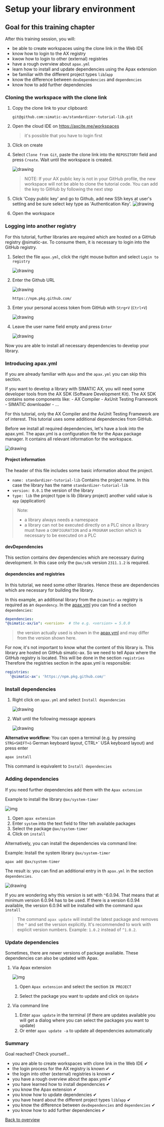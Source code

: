 # Setup your library environment

## Goal for this training chapter

After this training session, you will:

- be able to create workspaces using the clone link in the Web IDE
- know how to login to the AX registry
- kwow how to login to other (external) registries
- have a rough overview about `apax.yml`
- learn how to install and update dependencies using the Apax extension
- be familiar with the different project types `lib`/`app`
- know the difference between `devDependencies` and `dependencies`
- know how to add further dependencies

### Cloning the workspace with the clone link

1. Copy the clone link to your clipboard:

    ```iec-st
    git@github.com:simatic-ax/standardizer-tutorial-lib.git
    ```

1. Open the cloud IDE on <https://axcite.me/workspaces>
    > it's possible that you have to login first

1. Click on create

1. Select `Clone from Git`, paste the clone link into the `REPOSITORY` field and press `Create`. Wait until the workspace is created.  

   ![drawing](./images/clone-repo.png)
    > NOTE: If your AX public key is not in your GitHub profile, the new workspace will not be able to clone the tutorial code.
    >       You can add the key to GitHub by following the next step

1. Click 'Copy public key' and go to Github, add new SSh keys at user's setting and be sure select key type as 'Authentication Key'.
    ![drawing](./images/Add-ssh-key.png)

1. Open the workspace

### Logging into another registry

For this tutorial, further libraries are required which are hosted on a GitHub registry @simatic-ax. To consume them, it is necessary to login into the GitHub registry.

1. Select the file `apax.yml`, click the right mouse button and select `Login to registry`

    ![drawing](./images/apax_login.png)  

1. Enter the Github URL

     ![drawing](./images/github_url.png)  

    ```url
    https://npm.pkg.github.com/
    ```

1. Enter your personal access token from GitHub with `Strg+V` (`Ctrl+V`)

    ![drawing](./images/token.png)  

1. Leave the user name field empty and press `Enter`

    ![drawing](./images/enter.png)  

Now you are able to install all necessary dependencies to develop your library.

### Introducing apax.yml

If you are already familiar with `Apax` and the `apax.yml` you can skip this section.

If you want to develop a library with SIMATIC AX, you will need some developer tools from the AX SDK (Software Development Kit). The AX SDK contains some components like:
    - AX Compiler
    - AxUnit Testing Framework
    - SIMATIC downloader
    - ...

For this tutorial, only the AX Compiler and the AxUnit Testing Framework are of interest. This tutorial uses some additional dependencies from GitHub.

Before we install all required dependencies, let's have a look into the apax.yml. The apax.yml is a configuration file for the Apax package manager. It contains all relevant information for the workspace.

![drawing](./images/apaxyml.png)  

#### **Project information**

The header of this file includes some basic information about the project.

- `name: standardizer-tutorial-lib` Contains the project name. In this case the library has the name `standardizer-tutorial-lib`
- `version: 0.0.1` the version of the library
- `type: lib` the project type is lib (library project) another valid value is `app` (application)

> Note:  
>
> - a library always needs a namespace
> - a library can not be executed directly on a PLC since a library must have a `CONFIGURATION` and a `PROGRAM` section which is necessary to be executed on a PLC

#### **devDependencies**

This section contains dev dependencies which are necessary during development. In this case only the `@ax/sdk` version `2311.1.2` is required.

#### **dependencies** and **registries**

In this tutorial, we need some other libraries. Hence these are dependencies which are necessary for building the library.

In this example, an additional library from the `@simatic-ax` registry is required as an `dependency`. In the [apax.yml](../apax.yml) you can find a section `dependencies`:

```yml
dependencies:
"@simatic-ax/io": <version>  # the e.g. <version> = 5.0.0
```

> the version actually used is shown in the [apax.yml](../apax.yml) and may differ from the version shown here.

For now, it's not important to know what the content of this library is. This library are hosted on GitHub simatic-ax. So we need to tell Apax where the GitHub registry is located. This will be done in the section `registries`
Therefore the registries section in the apax.yml is responsible:

```yml
registries:
  '@simatic-ax': 'https://npm.pkg.github.com/'
```

### Install dependencies

1. Right click on `apax.yml` and select `Install dependencies`

    ![drawing](./images/install-dependencies.png)  

1. Wait until the following message appears

   ![drawing](./images/installed.png)  

**Alternative workflow:**
You can open a terminal (e.g. by pressing `STRG+SHIFT+ö` German keyboard layout, CTRL+` USA keyboard layout) and press enter

```iec-st
apax install
```

This command is equivalent to `Install dependencies`

### Adding dependencies

If you need further dependencies add them with the `Apax extension`

Example to install the library `@ax/system-timer`

  ![img](images/apaxextension.png)

   1. Open `apax extension`
   1. Enter `system` into the text field to filter teh available packages
   1. Select the package `@ax/system-timer`
   1. Click on `install`

Alternatively, you can install the dependencies via command line:

Example:
Install the system library `@ax/system-timer`

```iec-st
apax add @ax/system-timer
```

The result is: you can find an additional entry in th `apax.yml` in the section `dependencies`.

![drawing](./images/adddep.png)  

If you are wondering why this version is set with `^`6.0.94. That means that at minimum version 6.0.94 has to be used. If there is a version 6.0.94 available, the version 6.0.94 will be installed with the command `apax install`

> The command `apax update` will install the latest package and removes the `^` and set the version explicitly.
> It's recommended to work with explicit version numbers. Example: `1.0.2` instead of `^1.0.2`.

### Update dependencies

Sometimes, there are newer versions of package available. These dependencies can also be updated with Apax.

1. Via Apax extension

    ![img](images/update.png)

    1. Open `Apax extension` and select the section `IN PROJECT`

    1. Select the package you want to update and click on `Update`

1. Via command line

    1. Enter `apax update` in the terminal (if there are updates available you will get a dialog where you can select the packages you want to update)
    1. Or enter `apax update -a` to update all dependencies automatically

### Summary

Goal reached? Check yourself...

- you are able to create workspaces with clone link in the Web IDE ✔
- the login process for the AX registry is known ✔
- the login into other (external) registries is known ✔
- you have a rough overview about the apax.yml ✔
- you have learned how to install dependencies ✔
- you know the Apax extension ✔
- you know how to update dependencies ✔
- you have heard about the different project types `lib`/`app` ✔
- you know the difference between `devDependencies` and `dependencies` ✔
- you know how to add further dependencies ✔

[Back to overview](./../README.md)
